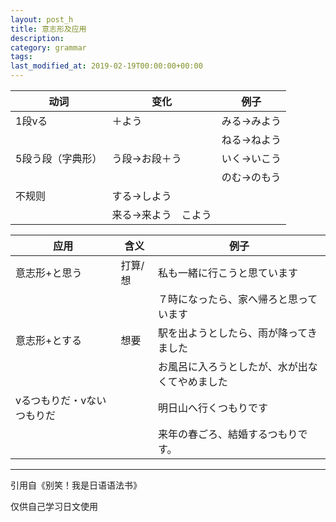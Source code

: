 ```yaml
---
layout: post_h
title: 意志形及应用
description: 
category: grammar
tags: 
last_modified_at: 2019-02-19T00:00:00+00:00
---
```




|动词|变化|例子|
|---|---|---|
|1段vる|＋よう|みる→みよう|
|||ねる→ねよう|
|5段う段（字典形）|う段→お段＋う|いく→いこう|
|||のむ→のもう|
|不规则|する→しよう||
||来る→来よう　こよう||

|应用|含义|例子|
|---|---|---|
|意志形+と思う|打算/想|私も一緒に行こうと思ています|
|||７時になったら、家へ帰ろと思っています|
|意志形+とする|想要|駅を出ようとしたら、雨が降ってきました|
|||お風呂に入ろうとしたが、水が出なくてやめました|
|vるつもりだ・vないつもりだ||明日山へ行くつもりです|
|||来年の春ごろ、結婚するつもりです。|


<hr>

引用自《别笑！我是日语语法书》

仅供自己学习日文使用
